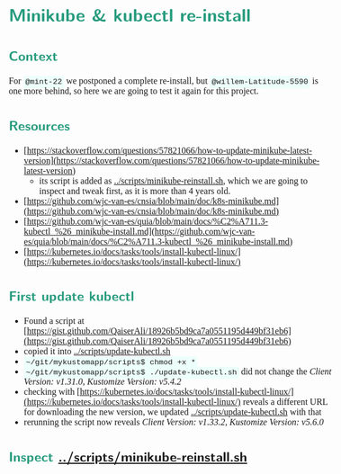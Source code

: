 <style>
body {
  font-family: Spectral, "Gentium Basic", Cardo , "Linux Libertine o", "Palatino Linotype", Cambria, serif;
  font-size: 100% !important;
  padding-right: 12%;
}
code {
	padding: 0.25em;
	
	white-space: pre;
	font-family: "Tlwg mono", Consolas, "Liberation Mono", Menlo, Courier, monospace;
	
	background-color: #ECFFFA;
	//border: 1px solid #ccc;
	//border-radius: 3px;
}

kbd {
	display: inline-block;
	padding: 3px 5px;
	font-family: "Tlwg mono", Consolas, "Liberation Mono", Menlo, Courier, monospace;
	line-height: 10px;
	color: #555;
	vertical-align: middle;
	background-color: #ECFFFA;
	border: solid 1px #ccc;
	border-bottom-color: #bbb;
	border-radius: 3px;
	box-shadow: inset 0 -1px 0 #bbb;
}

h1,h2,h3,h4,h5 {
  color: #269B7D; 
  font-family: "fira sans", "Latin Modern Sans", Calibri, "Trebuchet MS", sans-serif;
}

</style>

# Minikube & kubectl re-install

## Context
For `@mint-22` we postponed a complete re-install, but `@willem-Latitude-5590` is one more behind, so here we are
going to test it again for this project.

## Resources
- [https://stackoverflow.com/questions/57821066/how-to-update-minikube-latest-version](https://stackoverflow.com/questions/57821066/how-to-update-minikube-latest-version)
  - its script is added as [../scripts/minikube-reinstall.sh](../scripts/minikube-reinstall.sh), which we are going
    to inspect and tweak first, as it is more than 4 years old.
- [https://github.com/wjc-van-es/cnsia/blob/main/doc/k8s-minikube.md](https://github.com/wjc-van-es/cnsia/blob/main/doc/k8s-minikube.md)
- [https://github.com/wjc-van-es/quia/blob/main/docs/%C2%A711.3-kubectl_%26_minikube-install.md](https://github.com/wjc-van-es/quia/blob/main/docs/%C2%A711.3-kubectl_%26_minikube-install.md)
- [https://kubernetes.io/docs/tasks/tools/install-kubectl-linux/](https://kubernetes.io/docs/tasks/tools/install-kubectl-linux/)

## First update kubectl
- Found a script at 
  [https://gist.github.com/QaiserAli/18926b5bd9ca7a0551195d449bf31eb6](https://gist.github.com/QaiserAli/18926b5bd9ca7a0551195d449bf31eb6)
- copied it into [../scripts/update-kubectl.sh](../scripts/update-kubectl.sh)
- `~/git/mykustomapp/scripts$ chmod +x *`
- `~/git/mykustomapp/scripts$ ./update-kubectl.sh` did not change the _Client Version: v1.31.0, Kustomize Version: v5.4.2_
- checking with 
  [https://kubernetes.io/docs/tasks/tools/install-kubectl-linux/](https://kubernetes.io/docs/tasks/tools/install-kubectl-linux/)
  reveals a different URL for downloading the new version, we updated
  [../scripts/update-kubectl.sh](../scripts/update-kubectl.sh) with that
- rerunning the script now reveals _Client Version: v1.33.2, Kustomize Version: v5.6.0_

## Inspect [../scripts/minikube-reinstall.sh](../scripts/minikube-reinstall.sh)

